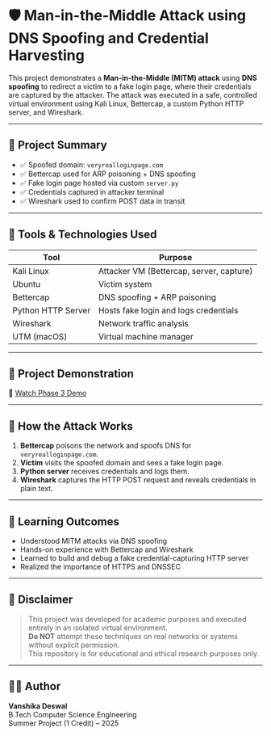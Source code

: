 # 🛡️ Man-in-the-Middle Attack using DNS Spoofing and Credential Harvesting

This project demonstrates a **Man-in-the-Middle (MITM) attack** using **DNS spoofing** to redirect a victim to a fake login page, where their credentials are captured by the attacker. The attack was executed in a safe, controlled virtual environment using Kali Linux, Bettercap, a custom Python HTTP server, and Wireshark.

---

## 📌 Project Summary

- ✅ Spoofed domain: `veryrealloginpage.com`  
- ✅ Bettercap used for ARP poisoning + DNS spoofing  
- ✅ Fake login page hosted via custom `server.py`  
- ✅ Credentials captured in attacker terminal  
- ✅ Wireshark used to confirm POST data in transit  

---

## 🧰 Tools & Technologies Used

| Tool               | Purpose                                 |
|--------------------|------------------------------------------|
| Kali Linux         | Attacker VM (Bettercap, server, capture) |
| Ubuntu             | Victim system                            |
| Bettercap          | DNS spoofing + ARP poisoning             |
| Python HTTP Server | Hosts fake login and logs credentials    |
| Wireshark          | Network traffic analysis                 |
| UTM (macOS)        | Virtual machine manager                  |

---

## 🎥 Project Demonstration

📎 [Watch Phase 3 Demo]([https://drive.google.com/YOUR_SHARE_LINK](https://drive.google.com/file/d/1O33an_vlMTm1KxUjwLh0JT4WR03NESlG/view?usp=sharing))

---

## 🧪 How the Attack Works

1. **Bettercap** poisons the network and spoofs DNS for `veryrealloginpage.com`.  
2. **Victim** visits the spoofed domain and sees a fake login page.  
3. **Python server** receives credentials and logs them.
4. **Wireshark** captures the HTTP POST request and reveals credentials in plain text.

---

## 🧠 Learning Outcomes

- Understood MITM attacks via DNS spoofing  
- Hands-on experience with Bettercap and Wireshark  
- Learned to build and debug a fake credential-capturing HTTP server  
- Realized the importance of HTTPS and DNSSEC

---

## 🚨 Disclaimer

> This project was developed for academic purposes and executed entirely in an isolated virtual environment.  
> **Do NOT** attempt these techniques on real networks or systems without explicit permission.  
> This repository is for educational and ethical research purposes only.

---

## 👩‍💻 Author

**Vanshika Deswal**  
B.Tech Computer Science Engineering  
Summer Project (1 Credit) – 2025  

